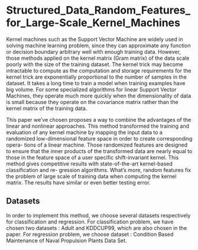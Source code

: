 # Structured_Data_Random_Features_for_Large-Scale_Kernel_Machines
Kernel machines such as the Support Vector Machine are widely used in solving machine learning problem, since they can approximate any function or decision boundary arbitrary well with enough training data. However, those methods applied on the kernel matrix (Gram matrix) of the data scale poorly with the size of the training dataset. The kernel trick may become intractable to compute as the computation and storage requirements for the kernel trick are exponentially proportional to the number of samples in the dataset. It takes a long time to train a model when training examples have big volume. For some specialized algorithms for linear Support Vector Machines, they operate much more quickly when the dimensionality of data is small because they operate on the covariance matrix rather than the kernel matrix of the training data. 

This paper we’ve chosen proposes a way to combine the advantages of the linear and nonlinear approaches. This method transformed the training and evaluation of any kernel machine by mapping the input data to a randomized low-dimensional feature space in order to create corresponding opera- tions of a linear machine. Those randomized features are designed to ensure that the inner products of the transformed data are nearly equal to those in the feature space of a user specific shift-invariant kernel. This method gives competitive results with state-of-the-art kernel-based classification and re- gression algorithms. What’s more, random features fix the problem of large scale of training data when computing the kernel matrix. The results have similar or even better testing error.

## Datasets

In order to implement this method, we choose several datasets respectively for classification and regression. For classification problem, we have chosen two datasets : Adult and KDDCUP99, which are also chosen in the paper. For regression problem, we choose dataset : Condition Based Maintenance of Naval Propulsion Plants Data Set. 
